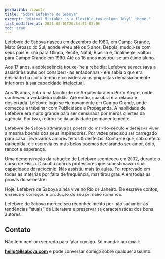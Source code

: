 ```yaml
---
permalink: /about/
title: "Sobre Lefebvre de Saboya"
excerpt: "Minimal Mistakes is a flexible two-column Jekyll theme."
last_modified_at: 2021-02-05T20:54:41-05:00
toc: true
---
```



Lefebvre de Saboya nasceu em dezembro de 1980, em Campo Grande, Mato Grosso do Sul, aonde viveu até os 5 anos. Depois, mudou-se com seus pais e irmã para Olinda, Recife, Natal, Brasília e, finalmente, voltou para Campo Grande em 1990. Até os 16 anos mostrou-se um ótimo aluno.

Aos 17 anos, a adolescência trouxe-lhe a rebeldia: Lefebvre se recusava a assistir às aulas por considerá-las enfadonhas - ele sabia o que era ensinado há muito tempo e considerava as propostas demasiadamente inferiores à sua capacidade intelectual.

Aos 18 anos, entrou na faculdade de Arquitectura em Porto Alegre, onde conheceu a verdadeira solidão. Até então, sua obra era relapsa e desleixada. Lefebvre logo se viu novamente em Campo Grande, onde começou a trabalhar com Publicidade e Propaganda. A habilidade de Lefebvre era muito grande para ser censurada por meros clientes da agência. Por isso, retirou-se da actividade permanentemente.

Lefebvre de Saboya admirava os poetas do mal-do-século e desejava viver a mesma boemia dos seus inspiradores. Por vezes precisou ser carregado para casa. Teve vários amores feitos & desfeitos. Conta-se que, sob o efeito da bebida, ele escrevia os mais belos poemas declarando seu amor, ódio, rancor e esperança.

Uma demonstração da rabugice de Lefebvre aconteceu em 2002, durante o curso de Física. Discutiu com os professores que subestimavam sua capacidade de raciocínio. Não assistiu mais às aulas. Foi reprovado em todas as matérias por falta de frequência, mas tirou grau A em todas as provas do semestre.

Hoje, Lefebvre de Saboya ainda vive no Rio de Janeiro. Ele escreve contos, ensaios e começou a produção de seu primeiro romance.

Lefebvre de Saboya merece seu reconhecimento por não sucumbir às tendências “atuais” da Literatura e preservar as características dos bons autores.

## Contato

Não tem nenhum segredo para falar comigo. Só mandar um email:

**hello@llsaboya.com** e pode conversar comigo sobre qualquer assunto.

